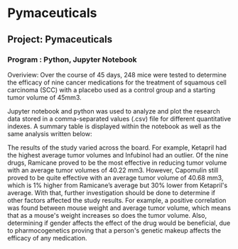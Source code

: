 # Pymaceuticals
## Project: Pymaceuticals
### Program : Python, Jupyter Notebook


Overiview: Over the course of 45 days, 248 mice were tested to determine the efficacy of nine cancer medications for the treatment of squamous cell carcinoma (SCC) with a placebo used as a control group and a starting tumor volume of 45mm3.

Jupyter notebook and python was used to analyze and plot the research data stored in a comma-separated values (.csv) file for different quantitative indexes. A summary table is displayed within the notebook as well as the same analysis written below:

The results of the study varied across the board. For example, Ketapril had the highest average tumor volumes and Infubinol had an outlier. Of the nine drugs, Ramicane proved to be the most effective in reducing tumor volume with an average tumor volumes of 40.22 mm3. However, Capomulin still proved to be quite effective with an average tumor volume of 40.68 mm3, which is 1% higher from Ramicane’s average but 30% lower from Ketapril's average. With that, further investigation should be done to determine if other factors affected the study results. For example, a positive correlation was found between mouse weight and average tumor volume, which means that as a mouse's weight increases so does the tumor volume. Also, determining if gender affects the effect of the drug would be beneficial, due to pharmocogenetics proving that a person's genetic makeup affects the efficacy of any medication.
